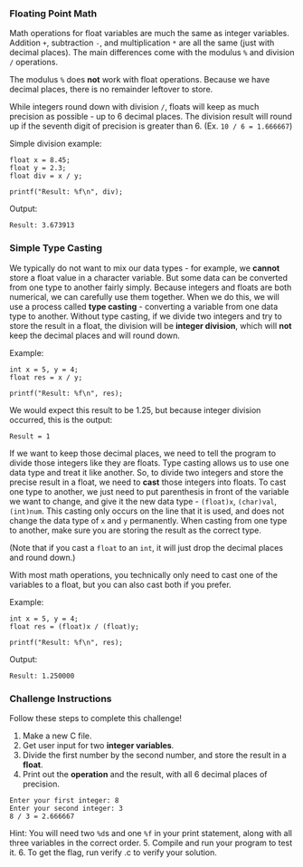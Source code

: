 ### Floating Point Math
Math operations for float variables are much the same as integer variables.
Addition `+`, subtraction `-`, and multiplication `*` are all the same (just with decimal places). 
The main differences come with the modulus `%` and division `/` operations.

The modulus `%` does __not__ work with float operations. Because we have decimal places, there is no remainder leftover to store. 

While integers round down with division `/`, floats will keep as much precision as possible - up to 6 decimal places.
The division result will round up if the seventh digit of precision is greater than 6. (Ex. `10 / 6 = 1.666667`)

Simple division example:
```
float x = 8.45;
float y = 2.3;
float div = x / y;

printf("Result: %f\n", div);
```

Output:
```
Result: 3.673913
```

### Simple Type Casting
We typically do not want to mix our data types - for example, we __cannot__ store a float value in a character variable.
But some data can be converted from one type to another fairly simply. 
Because integers and floats are both numerical, we can carefully use them together. 
When we do this, we will use a process called __type casting__ - converting a variable from one data type to another.
Without type casting, if we divide two integers and try to store the result in a float, the division will be __integer division__, which will **not** keep the decimal places and will round down. 

Example:
```
int x = 5, y = 4;
float res = x / y;

printf("Result: %f\n", res);
```

We would expect this result to be 1.25, but because integer division occurred, this is the output:
```
Result = 1
```

If we want to keep those decimal places, we need to tell the program to divide those integers like they are floats.
Type casting allows us to use one data type and treat it like another.
So, to divide two integers and store the precise result in a float, we need to **cast** those integers into floats. 
To cast one type to another, we just need to put parenthesis in front of the variable we want to change, and give it the new data type - `(float)x`, `(char)val`, `(int)num`.
This casting only occurs on the line that it is used, and does not change the data type of `x` and `y` permanently. 
When casting from one type to another, make sure you are storing the result as the correct type.

(Note that if you cast a `float` to an `int`, it will just drop the decimal places and round down.)


With most math operations, you technically only need to cast one of the variables to a float, but you can also cast both if you prefer. 

Example:
```
int x = 5, y = 4;
float res = (float)x / (float)y;

printf("Result: %f\n", res);
```

Output:
```
Result: 1.250000
```

### Challenge Instructions
Follow these steps to complete this challenge!

1. Make a new C file.
2. Get user input for two **integer variables**.
3. Divide the first number by the second number, and store the result in a **float**.
4. Print out the **operation** and the result, with all 6 decimal places of precision.
```
Enter your first integer: 8
Enter your second integer: 3
8 / 3 = 2.666667
```
Hint: You will need two `%d`s and one `%f` in your print statement, along with all three variables in the correct order.
5. Compile and run your program to test it.
6. To get the flag, run verify <yourfile>.c to verify your solution.
